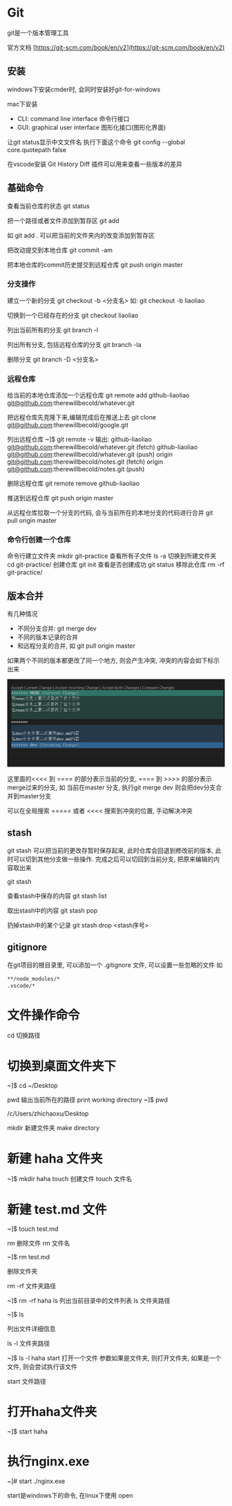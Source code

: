 # Git

git是一个版本管理工具

官方文档 [https://git-scm.com/book/en/v2](https://git-scm.com/book/en/v2)

## 安装

windows下安装cmder时, 会同时安装好git-for-windows

mac下安装

- CLI: command line interface 命令行接口
- GUI: graphical user interface 图形化接口(图形化界面)

让git status显示中文文件名
执行下面这个命令
git config --global core.quotepath false

在vscode安装 Git History Diff 插件可以用来查看一些版本的差异

## 基础命令

查看当前仓库的状态
git status

把一个路径或者文件添加到暂存区
git add <path>

如 git add .  可以把当前的文件夹内的改变添加到暂存区

把改动提交到本地仓库
git commit -am <message>

把本地仓库的commit历史提交到远程仓库
git push origin master

### 分支操作

建立一个新的分支
git checkout -b <分支名>
如: git checkout -b liaoliao

切换到一个已经存在的分支
git checkout liaoliao

列出当前所有的分支
git branch -l

列出所有分支, 包括远程仓库的分支
git branch -la

删除分支
git branch -D <分支名>

### 远程仓库

给当前的本地仓库添加一个远程仓库
git remote add github-liaoliao git@github.com:therewillbecold/whatever.git

把远程仓库先克隆下来,编辑完成后在推送上去
git clone git@github.com:therewillbecold/google.git

列出远程仓库
~]$ git remote -v
输出:
 github-liaoliao git@github.com:therewillbecold/whatever.git (fetch)
github-liaoliao git@github.com:therewillbecold/whatever.git (push)
origin  git@github.com:therewillbecold/notes.git (fetch)
origin  git@github.com:therewillbecold/notes.git (push)

删除远程仓库
git remote remove github-liaoliao

推送到远程仓库
git push origin master

从远程仓库拉取一个分支的代码, 会与当前所在的本地分支的代码进行合并
git pull origin master


### 命令行创建一个仓库
命令行建立文件夹
mkdir git-practice
查看所有子文件
ls -a 
切换到所建文件夹
cd git-practice/
创建仓库
git init
查看是否创建成功
git status
移除此仓库
rm -rf git-practice/

## 版本合并

有几种情况

- 不同分支合并: git merge dev
- 不同的版本记录的合并
- 和远程分支的合并, 如 git pull origin master

如果两个不同的版本都更改了同一个地方, 则会产生冲突, 冲突的内容会如下标示出来

![](images/2018-08-12-17-27-43.png)

这里面的<<<<  到 ==== 的部分表示当前的分支, ==== 到 >>>> 的部分表示merge过来的分支,
如 当前在master 分支, 执行git merge dev 则会把dev分支合并到master分支

可以在全局搜索 ===== 或者 <<<< 搜索到冲突的位置, 手动解决冲突

## stash

git stash 可以把当前的更改存暂时保存起来, 此时仓库会回退到修改前的版本, 此时可以切到其他分支做一些操作. 完成之后可以切回到当前分支, 把原来编辑的内容取出来

git stash

查看stash中保存的内容
git stash list 

取出stash中的内容
git stash pop

扔掉stash中的某个记录
git stash drop <stash序号> 

## gitignore

在git项目的根目录里, 可以添加一个 .gitignore 文件, 可以设置一些忽略的文件
如

```
**/node_modules/*
.vscode/*
```

# 文件操作命令


cd 切换路径
# 切换到桌面文件夹下
~]$ cd ~/Desktop 

pwd 输出当前所在的路径 print working directory
~]$ pwd

/c/Users/zhichaoxu/Desktop

mkdir 新建文件夹 make directory
# 新建 haha 文件夹
~]$ mkdir haha
touch 创建文件
touch 文件名

# 新建 test.md 文件
~]$ touch test.md

rm 删除文件
rm 文件名

~]$ rm test.md
 
删除文件夹

rm -rf 文件夹路径

~]$ rm -rf haha
ls 列出当前目录中的文件列表
ls 文件夹路径

~]$ ls

列出文件详细信息

ls -l 文件夹路径

~]$ ls -l haha
start 打开一个文件
参数如果是文件夹, 则打开文件夹, 如果是一个文件, 则会尝试执行该文件

start 文件路径

# 打开haha文件夹
~]$ start haha

# 执行nginx.exe
~]# start ./nginx.exe

start是windows下的命令, 在linux下使用 open
